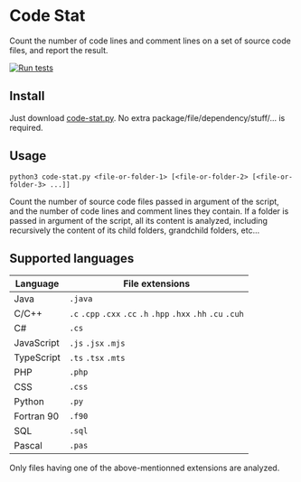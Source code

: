 Code Stat
=========

Count the number of code lines and comment lines on a set of source code files, and report the result.

[![Run tests](https://github.com/yo35/code-stat/actions/workflows/main.yml/badge.svg)](https://github.com/yo35/code-stat/actions/workflows/main.yml)


Install
-------

Just download [code-stat.py](code-stat.py). No extra package/file/dependency/stuff/... is required.


Usage
-----

```
python3 code-stat.py <file-or-folder-1> [<file-or-folder-2> [<file-or-folder-3> ...]]
```

Count the number of source code files passed in argument of the script, and the number of code lines
and comment lines they contain. If a folder is passed in argument of the script, all its content is
analyzed, including recursively the content of its child folders, grandchild folders, etc...


Supported languages
-------------------

Language   | File extensions
-----------|----------------
Java       | `.java`
C/C++      | `.c` `.cpp` `.cxx` `.cc` `.h` `.hpp` `.hxx` `.hh` `.cu` `.cuh`
C#         | `.cs`
JavaScript | `.js` `.jsx` `.mjs`
TypeScript | `.ts` `.tsx` `.mts`
PHP        | `.php`
CSS        | `.css`
Python     | `.py`
Fortran 90 | `.f90`
SQL        | `.sql`
Pascal     | `.pas`

Only files having one of the above-mentionned extensions are analyzed.
